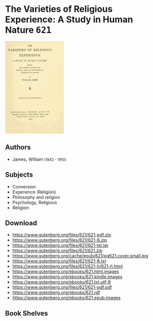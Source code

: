 # The Varieties of Religious Experience: A Study in Human Nature <kbd>621</kbd>

![](./cover.medium.jpg "")

## Authors


 - James, William <small>(1842 - 1910)</small>

## Subjects


 - Conversion
 - Experience (Religion)
 - Philosophy and religion
 - Psychology, Religious
 - Religion

## Download


 - https://www.gutenberg.org/files/621/621-pdf.zip
 - https://www.gutenberg.org/files/621/621-8.zip
 - https://www.gutenberg.org/files/621/621-tei.tei
 - https://www.gutenberg.org/files/621/621.zip
 - https://www.gutenberg.org/cache/epub/621/pg621.cover.small.jpg
 - https://www.gutenberg.org/files/621/621-8.txt
 - https://www.gutenberg.org/files/621/621-h/621-h.html
 - https://www.gutenberg.org/ebooks/621.html.images
 - https://www.gutenberg.org/ebooks/621.kindle.images
 - https://www.gutenberg.org/ebooks/621.txt.utf-8
 - https://www.gutenberg.org/files/621/621-pdf.pdf
 - https://www.gutenberg.org/ebooks/621.rdf
 - https://www.gutenberg.org/ebooks/621.epub.images

## Book Shelves


